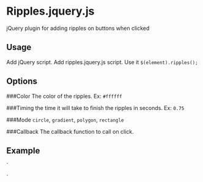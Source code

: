 # Ripples.jquery.js
jQuery plugin for adding ripples on buttons when clicked

## Usage

Add jQuery script.
Add ripples.jquery.js script.
Use it `$(element).ripples();`

## Options

###Color
The color of the ripples. Ex: `#ffffff`

###Timing
the time it will take to finish the ripples in seconds. Ex: `0.75`

###Mode
`circle`, `gradient`, `polygon`, `rectangle`

###Callback
The callback function to call on click.

## Example
`<script src="https://ajax.googleapis.com/ajax/libs/jquery/1.11.3/jquery.min.js"></script>
<script src="ripples.jquery.js"></script>
<script>
	$("button").ripples();
	$("a").ripples({
		"color": "#ffffff",
		"timing": 0.75,
		"mode": "gradient",
		callback: function(){
			$("div.content").append("<p>CLICK</p>");
			return true;
		}
	});
</script>`

